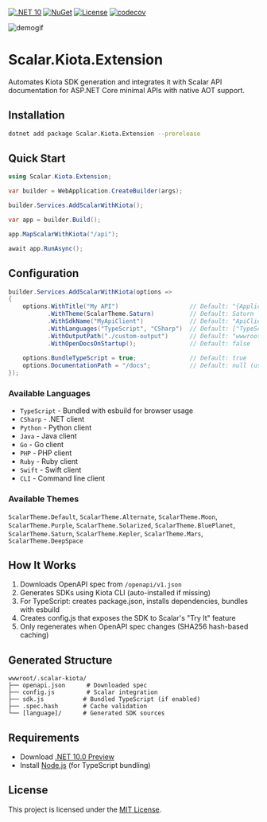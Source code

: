 [![.NET 10](https://img.shields.io/badge/.NET-10.0_Preview-7C3AED)](https://dotnet.microsoft.com/download/dotnet/10.0)
[![NuGet](https://img.shields.io/nuget/v/Scalar.Kiota.Extension?label=NuGet&color=0891B2)](https://www.nuget.org/packages/Scalar.Kiota.Extension/)
[![License](https://img.shields.io/github/license/ANcpLua/Scalar.Kiota.Extension?label=License&color=white)](https://github.com/ANcpLua/Scalar.Kiota.Extension/blob/main/LICENSE)
[![codecov](https://codecov.io/gh/ANcpLua/Scalar.Kiota.Extension/branch/main/graph/badge.svg?token=lgxIXBnFrn)](https://codecov.io/gh/ANcpLua/Scalar.Kiota.Extension)

![demogif](https://github.com/user-attachments/assets/09d06cdb-3123-4ac7-8b5e-6afe8a967467)

# Scalar.Kiota.Extension

Automates Kiota SDK generation and integrates it with Scalar API documentation for ASP.NET Core minimal APIs with native AOT support.

## Installation

```bash
dotnet add package Scalar.Kiota.Extension --prerelease
```

## Quick Start

```csharp
using Scalar.Kiota.Extension;

var builder = WebApplication.CreateBuilder(args);

builder.Services.AddScalarWithKiota();

var app = builder.Build();

app.MapScalarWithKiota("/api");

await app.RunAsync();
```

## Configuration

```csharp
builder.Services.AddScalarWithKiota(options =>
{
    options.WithTitle("My API")                    // Default: "{ApplicationName} API"
           .WithTheme(ScalarTheme.Saturn)          // Default: Saturn
           .WithSdkName("MyApiClient")             // Default: "ApiClient"
           .WithLanguages("TypeScript", "CSharp")  // Default: ["TypeScript"]
           .WithOutputPath("./custom-output")      // Default: "wwwroot/.scalar-kiota"
           .WithOpenDocsOnStartup();               // Default: false
           
    options.BundleTypeScript = true;               // Default: true
    options.DocumentationPath = "/docs";           // Default: null (uses pattern)
});
```

### Available Languages

- `TypeScript` - Bundled with esbuild for browser usage
- `CSharp` - .NET client
- `Python` - Python client
- `Java` - Java client
- `Go` - Go client
- `PHP` - PHP client
- `Ruby` - Ruby client
- `Swift` - Swift client
- `CLI` - Command line client

### Available Themes

`ScalarTheme.Default`, `ScalarTheme.Alternate`, `ScalarTheme.Moon`, `ScalarTheme.Purple`, `ScalarTheme.Solarized`,
`ScalarTheme.BluePlanet`, `ScalarTheme.Saturn`, `ScalarTheme.Kepler`, `ScalarTheme.Mars`, `ScalarTheme.DeepSpace`

## How It Works

1. Downloads OpenAPI spec from `/openapi/v1.json`
2. Generates SDKs using Kiota CLI (auto-installed if missing)
3. For TypeScript: creates package.json, installs dependencies, bundles with esbuild
4. Creates config.js that exposes the SDK to Scalar's "Try It" feature
5. Only regenerates when OpenAPI spec changes (SHA256 hash-based caching)

## Generated Structure

```
wwwroot/.scalar-kiota/
├── openapi.json      # Downloaded spec
├── config.js         # Scalar integration
├── sdk.js           # Bundled TypeScript (if enabled)
├── .spec.hash       # Cache validation
└── [language]/      # Generated SDK sources
```

## Requirements

- Download [.NET 10.0 Preview](https://dotnet.microsoft.com/en-us/download/dotnet/10.0)
- Install [Node.js](https://nodejs.org/) (for TypeScript bundling)

## License
This project is licensed under the [MIT License](LICENSE).
